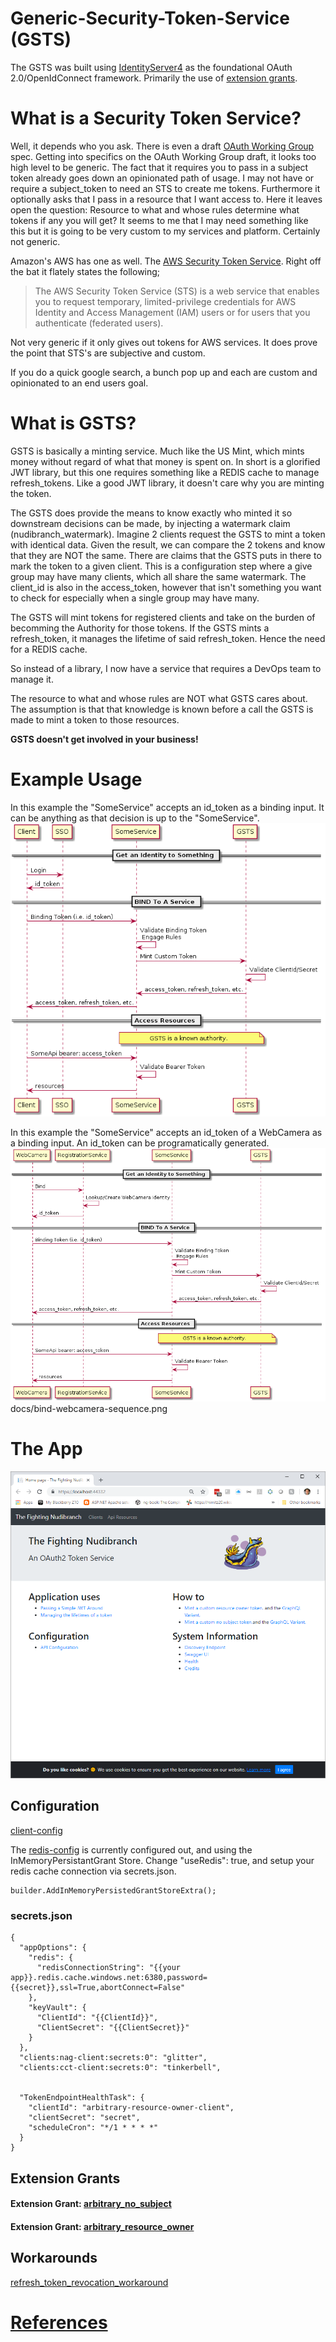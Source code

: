 <!--
  Title: IdentityServer4 Extension Grants
  Description: An OAuth2 service that lets you create tokens for anything.
  Author: Herb Stahl
  -->
# Generic-Security-Token-Service (GSTS)
The GSTS was built using [IdentityServer4](https://github.com/IdentityServer/IdentityServer4) as the foundational OAuth 2.0/OpenIdConnect framework.  Primarily the use of [extension grants](http://docs.identityserver.io/en/release/topics/extension_grants.html).

# What is a Security Token Service?
Well, it depends who you ask.  There is even a draft [OAuth Working Group](https://tools.ietf.org/html/draft-ietf-oauth-token-exchange-11) spec.  Getting into specifics on the OAuth Working Group draft, it looks too high level to be generic.  The fact that it requires you to pass in a subject token already goes down an opinionated path of usage.  I may not have or require a subject_token to need an STS to create me tokens.  Furthermore it optionally asks that I pass in a resource that I want access to.  Here it leaves open the question: Resource to what and whose rules determine what tokens if any you will get?  It seems to me that I may need something like this but it is going to be very custom to my services and platform.  Certainly not generic.

Amazon's AWS has one as well.   The [AWS Security Token Service](https://docs.aws.amazon.com/STS/latest/APIReference/Welcome.html).  Right off the bat it flately states the following;  

> The AWS Security Token Service (STS) is a web service that enables you to request temporary, limited-privilege credentials for AWS Identity and Access Management (IAM) users or for users that you authenticate (federated users). 

Not very generic if it only gives out tokens for AWS services.  It does prove the point that STS's are subjective and custom.

If you do a quick google search, a bunch pop up and each are custom and opinionated to an end users goal.  

# What is GSTS?
GSTS is basically a minting service.  Much like the US Mint, which mints money without regard of what that money is spent on.
In short is a glorified JWT library, but this one requires something like a REDIS cache to manage refresh_tokens.  Like a good JWT library, it doesn't care why you are minting the token.  

The GSTS does provide the means to know exactly who minted it so downstream decisions can be made, by injecting a watermark claim (nudibranch_watermark).  Imagine 2 clients request the GSTS to mint a token with identical data.  Given the result, we can compare the 2 tokens and know that they are NOT the same.  There are claims that the GSTS puts in there to mark the token to a given client.  This is a configuration step where a give group may have many clients, which all share the same watermark.  The client_id is also in the access_token, however that isn't something you want to check for especially when a single group may have many.

The GSTS will mint tokens for registered clients and take on the burden of becomming the Authority for those tokens.  If the GSTS mints a refresh_token, it manages the lifetime of said refresh_token.  Hence the need for a REDIS cache.  

So instead of a library, I now have a service that requires a DevOps team to manage it.  

The resource to what and whose rules are NOT what GSTS cares about.  The assumption is that that knowledge is known before a call the GSTS is made to mint a token to those resources.  

**GSTS doesn't get involved in your business!** 

# Example Usage  
In this example the "SomeService" accepts an id_token as a binding input.  It can be anything as that decision is up to the "SomeService".  
![Binding User using id_token](/docs/binding-sequence.png)

In this example the "SomeService" accepts an id_token of a WebCamera as a binding input.  An id_token can be programatically generated.     
![Binding WebCamera using id_token](/docs/bind-webcamera-sequence.png)
docs/bind-webcamera-sequence.png


# The App  
![Image of Yaktocat](/docs/The_Fighting_Nudibranch_WebApp.png)

 ## Configuration
[client-config](src/IdentityServer4.HostApp/Config.cs)  

The [redis-config](src/IdentityServer4.HostApp.Redis/appsettings.redis.json) is currently configured out, and using the InMemoryPersistantGrant Store.  Change "useRedis": true, and setup your redis cache connection via secrets.json.
```
builder.AddInMemoryPersistedGrantStoreExtra();
```
### secrets.json
```
{
  "appOptions": {
    "redis": {
      "redisConnectionString": "{{your app}}.redis.cache.windows.net:6380,password={{secret}},ssl=True,abortConnect=False"
    },
    "keyVault": {
      "ClientId": "{{ClientId}}",
      "ClientSecret": "{{ClientSecret}}"
    }
  },
  "clients:nag-client:secrets:0": "glitter",
  "clients:cct-client:secrets:0": "tinkerbell",


  "TokenEndpointHealthTask": {
    "clientId": "arbitrary-resource-owner-client",
    "clientSecret": "secret",
    "scheduleCron": "*/1 * * * *"
  }
}
```

## Extension Grants  
#### Extension Grant: [arbitrary_no_subject](docs/arbitrary_no_subject.md)  
#### Extension Grant: [arbitrary_resource_owner](docs/arbitrary_resource_owner.md)  


## Workarounds  
[refresh_token_revocation_workaround](docs/refresh_token_revocation_workaround.md)  

# [References](docs/references.md)  
